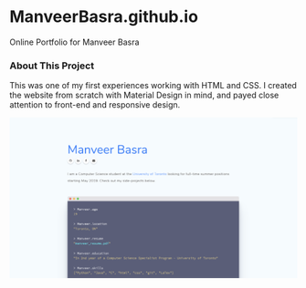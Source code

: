 # ManveerBasra.github.io

Online Portfolio for Manveer Basra

### About This Project

This was one of my first experiences working with HTML and CSS. I created the website from scratch with Material Design in mind, and payed close attention to front-end and responsive design.

![Demo Image](/img/demo_img.png)
